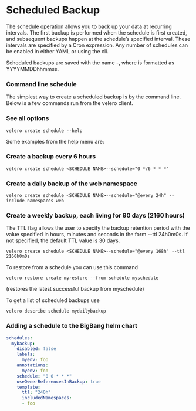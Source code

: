 # Scheduled Backup 

The schedule operation allows you to back up your data at recurring intervals. The first backup is performed when the schedule is first created, and subsequent backups happen at the schedule’s specified interval. These intervals are specified by a Cron expression.  Any number of schedules can be enabled in either YAML or using the cli. 

Scheduled backups are saved with the name <SCHEDULE NAME>-<TIMESTAMP>, where <TIMESTAMP> is formatted as YYYYMMDDhhmmss.

### **Command line schedule**
The simplest way to create a scheduled backup is by the command line. Below is a few commands run from the velero client.

### **See all options**
`velero create schedule --help`

 Some examples from the help menu are:

### **Create a backup every 6 hours**
`velero create schedule <SCHEDULE NAME>--schedule="0 */6 * * *"`



### **Create a daily backup of the web namespace**

`velero create schedule <SCHEDULE NAME>--schedule="@every 24h" --include-namespaces web`



###  **Create a weekly backup, each living for 90 days (2160 hours)**

The TTL flag allows the user to specify the backup retention period with the value specified in hours, minutes and seconds in the form --ttl 24h0m0s. If not specified, the default TTL value is 30 days.

`velero create schedule <SCHEDULE NAME>--schedule="@every 168h" --ttl 2160h0m0s`


To restore from a schedule you can use this command

`velero restore create myrestore --from-schedule myschedule`

 (restores the latest successful backup from myschedule)


To get a list of scheduled backups use

`velero describe schedule mydailybackup`



### **Adding a schedule to the BigBang helm chart**
``` yaml
schedules:
  mybackup:
    disabled: false
    labels:
      myenv: foo
    annotations:
      myenv: foo
    schedule: "0 0 * * *"
    useOwnerReferencesInBackup: true
    template:
      ttl: "240h"
      includedNamespaces:
      - foo

